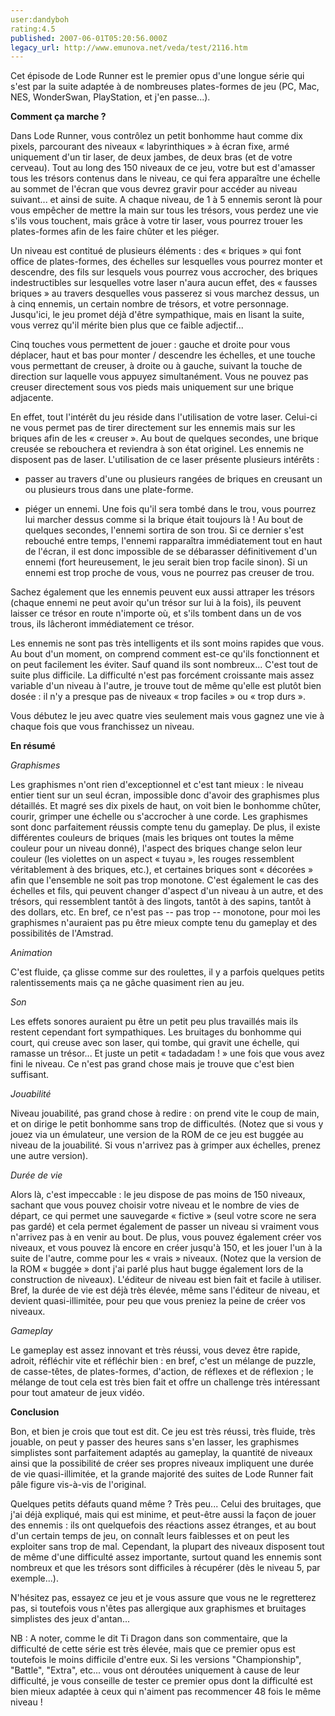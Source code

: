 ```yaml
---
user:dandyboh
rating:4.5
published: 2007-06-01T05:20:56.000Z
legacy_url: http://www.emunova.net/veda/test/2116.htm
---
```

Cet épisode de Lode Runner est le premier opus d'une longue série qui s'est par la suite adaptée à de nombreuses plates-formes de jeu (PC, Mac, NES, WonderSwan, PlayStation, et j'en passe...).  

  

  

**Comment ça marche ?**  

  

Dans Lode Runner, vous contrôlez un petit bonhomme haut comme dix pixels, parcourant des niveaux « labyrinthiques » à écran fixe, armé uniquement d'un tir laser, de deux jambes, de deux bras (et de votre cerveau). Tout au long des 150 niveaux de ce jeu, votre but est d'amasser tous les trésors contenus dans le niveau, ce qui fera apparaître une échelle au sommet de l'écran que vous devrez gravir pour accéder au niveau suivant... et ainsi de suite. A chaque niveau, de 1 à 5 ennemis seront là pour vous empêcher de mettre la main sur tous les trésors, vous perdez une vie s'ils vous touchent, mais grâce à votre tir laser, vous pourrez trouer les plates-formes afin de les faire chûter et les piéger.  

  

Un niveau est contitué de plusieurs éléments : des « briques » qui font office de plates-formes, des échelles sur lesquelles vous pourrez monter et descendre, des fils sur lesquels vous pourrez vous accrocher, des briques indestructibles sur lesquelles votre laser n'aura aucun effet, des « fausses briques » au travers desquelles vous passerez si vous marchez dessus, un à cinq ennemis, un certain nombre de trésors, et votre personnage. Jusqu'ici, le jeu promet déjà d'être sympathique, mais en lisant la suite, vous verrez qu'il mérite bien plus que ce faible adjectif...  

  

Cinq touches vous permettent de jouer : gauche et droite pour vous déplacer, haut et bas pour monter / descendre les échelles, et une touche vous permettant de creuser, à droite ou à gauche, suivant la touche de direction sur laquelle vous appuyez simultanément. Vous ne pouvez pas creuser directement sous vos pieds mais uniquement sur une brique adjacente.  

  

En effet, tout l'intérêt du jeu réside dans l'utilisation de votre laser. Celui-ci ne vous permet pas de tirer directement sur les ennemis mais sur les briques afin de les « creuser ». Au bout de quelques secondes, une brique creusée se rebouchera et reviendra à son état originel. Les ennemis ne disposent pas de laser. L'utilisation de ce laser présente plusieurs intérêts :  

  

- passer au travers d'une ou plusieurs rangées de briques en creusant un ou plusieurs trous dans une plate-forme.  

  

- piéger un ennemi. Une fois qu'il sera tombé dans le trou, vous pourrez lui marcher dessus comme si la brique était toujours là ! Au bout de quelques secondes, l'ennemi sortira de son trou. Si ce dernier s'est rebouché entre temps, l'ennemi rapparaîtra immédiatement tout en haut de l'écran, il est donc impossible de se débarasser définitivement d'un ennemi (fort heureusement, le jeu serait bien trop facile sinon). Si un ennemi est trop proche de vous, vous ne pourrez pas creuser de trou.  

  

Sachez également que les ennemis peuvent eux aussi attraper les trésors (chaque ennemi ne peut avoir qu'un trésor sur lui à la fois), ils peuvent laisser ce trésor en route n'importe où, et s'ils tombent dans un de vos trous, ils lâcheront immédiatement ce trésor.  

  

Les ennemis ne sont pas très intelligents et ils sont moins rapides que vous. Au bout d'un moment, on comprend comment est-ce qu'ils fonctionnent et on peut facilement les éviter. Sauf quand ils sont nombreux... C'est tout de suite plus difficile. La difficulté n'est pas forcément croissante mais assez variable d'un niveau à l'autre, je trouve tout de même qu'elle est plutôt bien dosée : il n'y a presque pas de niveaux « trop faciles » ou « trop durs ».  

  

Vous débutez le jeu avec quatre vies seulement mais vous gagnez une vie à chaque fois que vous franchissez un niveau.  

  

  

**En résumé**  

  

_Graphismes_  

Les graphismes n'ont rien d'exceptionnel et c'est tant mieux : le niveau entier tient sur un seul écran, impossible donc d'avoir des graphismes plus détaillés. Et magré ses dix pixels de haut, on voit bien le bonhomme chûter, courir, grimper une échelle ou s'accrocher à une corde. Les graphismes sont donc parfaitement réussis compte tenu du gameplay. De plus, il existe différentes couleurs de briques (mais les briques ont toutes la même couleur pour un niveau donné), l'aspect des briques change selon leur couleur (les violettes on un aspect « tuyau », les rouges ressemblent véritablement à des briques, etc.), et certaines briques sont « décorées » afin que l'ensemble ne soit pas trop monotone. C'est également le cas des échelles et fils, qui peuvent changer d'aspect d'un niveau à un autre, et des trésors, qui ressemblent tantôt à des lingots, tantôt à des sapins, tantôt à des dollars, etc. En bref, ce n'est pas -- pas trop -- monotone, pour moi les graphismes n'auraient pas pu être mieux compte tenu du gameplay et des possibilités de l'Amstrad.  

  

_Animation_  

C'est fluide, ça glisse comme sur des roulettes, il y a parfois quelques petits ralentissements mais ça ne gâche quasiment rien au jeu.  

  

_Son_  

Les effets sonores auraient pu être un petit peu plus travaillés mais ils restent cependant fort sympathiques. Les bruitages du bonhomme qui court, qui creuse avec son laser, qui tombe, qui gravit une échelle, qui ramasse un trésor... Et juste un petit « tadadadam ! » une fois que vous avez fini le niveau. Ce n'est pas grand chose mais je trouve que c'est bien suffisant.  

  

_Jouabilité_  

Niveau jouabilité, pas grand chose à redire : on prend vite le coup de main, et on dirige le petit bonhomme sans trop de difficultés. (Notez que si vous y jouez via un émulateur, une version de la ROM de ce jeu est buggée au niveau de la jouabilité. Si vous n'arrivez pas à grimper aux échelles, prenez une autre version).  

  

_Durée de vie_  

Alors là, c'est impeccable : le jeu dispose de pas moins de 150 niveaux, sachant que vous pouvez choisir votre niveau et le nombre de vies de départ, ce qui permet une sauvegarde « fictive » (seul votre score ne sera pas gardé) et cela permet également de passer un niveau si vraiment vous n'arrivez pas à en venir au bout. De plus, vous pouvez également créer vos niveaux, et vous pouvez là encore en créer jusqu'à 150, et les jouer l'un à la suite de l'autre, comme pour les « vrais » niveaux. (Notez que la version de la ROM « buggée » dont j'ai parlé plus haut bugge également lors de la construction de niveaux). L'éditeur de niveau est bien fait et facile à utiliser. Bref, la durée de vie est déjà très élevée, même sans l'éditeur de niveau, et devient quasi-illimitée, pour peu que vous preniez la peine de créer vos niveaux.  

  

_Gameplay_  

Le gameplay est assez innovant et très réussi, vous devez être rapide, adroit, réfléchir vite et réfléchir bien : en bref, c'est un mélange de puzzle, de casse-têtes, de plates-formes, d'action, de réflexes et de réflexion ; le mélange de tout cela est très bien fait et offre un challenge très intéressant pour tout amateur de jeux vidéo.  

  

  

**Conclusion**  

  

Bon, et bien je crois que tout est dit. Ce jeu est très réussi, très fluide, très jouable, on peut y passer des heures sans s'en lasser, les graphismes simplistes sont parfaitement adaptés au gameplay, la quantité de niveaux ainsi que la possibilité de créer ses propres niveaux impliquent une durée de vie quasi-illimitée, et la grande majorité des suites de Lode Runner fait pâle figure vis-à-vis de l'original.  

  

Quelques petits défauts quand même ? Très peu... Celui des bruitages, que j'ai déjà expliqué, mais qui est minime, et peut-être aussi la façon de jouer des ennemis : ils ont quelquefois des réactions assez étranges, et au bout d'un certain temps de jeu, on connaît leurs faiblesses et on peut les exploiter sans trop de mal. Cependant, la plupart des niveaux disposent tout de même d'une difficulté assez importante, surtout quand les ennemis sont nombreux et que les trésors sont difficiles à récupérer (dès le niveau 5, par exemple...).  

  

N'hésitez pas, essayez ce jeu et je vous assure que vous ne le regretterez pas, si toutefois vous n'êtes pas allergique aux graphismes et bruitages simplistes des jeux d'antan...  

  

NB : A noter, comme le dit Ti Dragon dans son commentaire, que la difficulté de cette série est très élevée, mais que ce premier opus est toutefois le moins difficile d'entre eux. Si les versions "Championship", "Battle", "Extra", etc... vous ont déroutées uniquement à cause de leur difficulté, je vous conseille de tester ce premier opus dont la difficulté est bien mieux adaptée à ceux qui n'aiment pas recommencer 48 fois le même niveau !